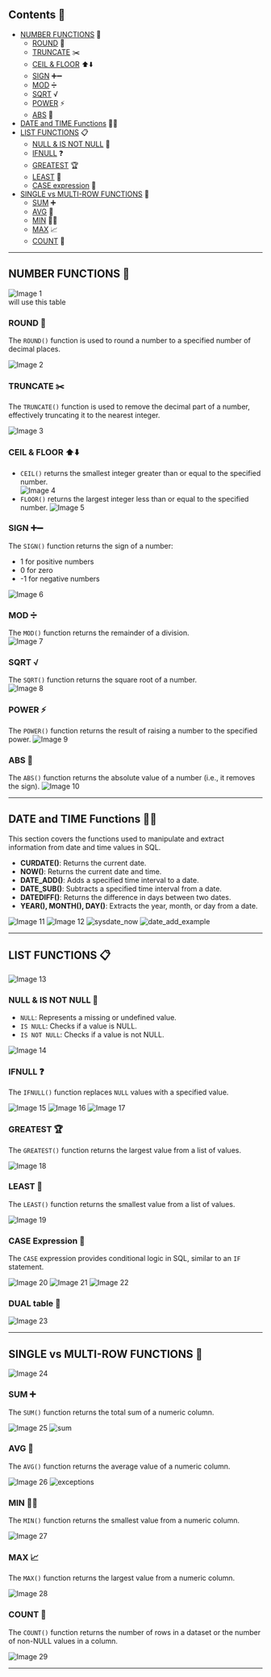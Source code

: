 ## Contents 📑

- [NUMBER FUNCTIONS](#number-functions-) 🔢
    - [ROUND](#round-) 🔄
    - [TRUNCATE](#truncate-%EF%B8%8F) ✂️
    - [CEIL & FLOOR](#ceil--floor-%EF%B8%8F%EF%B8%8F) ⬆️⬇️
    - [SIGN](#sign-) ➕➖
    - [MOD](#mod-) ➗
    - [SQRT](#sqrt-) √
    - [POWER](#power-) ⚡
    - [ABS](#abs-) 💪
- [DATE and TIME Functions](#date-and-time-functions-) 📅⏰
- [LIST FUNCTIONS](#list-functions-) 📋
    - [NULL & IS NOT NULL](#null--is-not-null-) 🚫
    - [IFNULL](#ifnull-) ❓
    - [GREATEST](#greatest-) 🏆
    - [LEAST](#least-) 🥇
    - [CASE expression](#case-expression-) 🧩
- [SINGLE vs MULTI-ROW FUNCTIONS](#single-vs-multi-row-functions-) 🧮
    - [SUM](#sum-) ➕
    - [AVG](#avg-) 🔢
    - [MIN](#min-) 🧑‍💻
    - [MAX](#max-) 📈
    - [COUNT](#count-) 🔢

---

## NUMBER FUNCTIONS 🔢

![Image 1](https://raw.githubusercontent.com/9kaus/ascend_SQL/main/daywise/5/images/img1.png)
<br>will use this table

### ROUND 🔄

The `ROUND()` function is used to round a number to a specified number of decimal places.

![Image 2](https://raw.githubusercontent.com/9kaus/ascend_SQL/main/daywise/5/images/img2.png)

### TRUNCATE ✂️

The `TRUNCATE()` function is used to remove the decimal part of a number, effectively truncating it to the nearest integer.

![Image 3](https://raw.githubusercontent.com/9kaus/ascend_SQL/main/daywise/5/images/img3.png)

### CEIL & FLOOR ⬆️⬇️

- `CEIL()` returns the smallest integer greater than or equal to the specified number.<br>
![Image 4](https://raw.githubusercontent.com/9kaus/ascend_SQL/main/daywise/5/images/img4.png)
- `FLOOR()` returns the largest integer less than or equal to the specified number.
![Image 5](https://raw.githubusercontent.com/9kaus/ascend_SQL/main/daywise/5/images/img5.png)


### SIGN ➕➖

The `SIGN()` function returns the sign of a number: 
- 1 for positive numbers
- 0 for zero
- -1 for negative numbers

![Image 6](https://raw.githubusercontent.com/9kaus/ascend_SQL/main/daywise/5/images/img6.png)


### MOD ➗

The `MOD()` function returns the remainder of a division.<br>
![Image 7](https://raw.githubusercontent.com/9kaus/ascend_SQL/main/daywise/5/images/img7.png)


### SQRT √

The `SQRT()` function returns the square root of a number.<br>
![Image 8](https://raw.githubusercontent.com/9kaus/ascend_SQL/main/daywise/5/images/img8.png)


### POWER ⚡

The `POWER()` function returns the result of raising a number to the specified power.
![Image 9](https://raw.githubusercontent.com/9kaus/ascend_SQL/main/daywise/5/images/img9.png)


### ABS 💪

The `ABS()` function returns the absolute value of a number (i.e., it removes the sign).
![Image 10](https://raw.githubusercontent.com/9kaus/ascend_SQL/main/daywise/5/images/img10.png)


---

## DATE and TIME Functions 📅⏰

This section covers the functions used to manipulate and extract information from date and time values in SQL.

- **CURDATE()**: Returns the current date.
- **NOW()**: Returns the current date and time.
- **DATE_ADD()**: Adds a specified time interval to a date.
- **DATE_SUB()**: Subtracts a specified time interval from a date.
- **DATEDIFF()**: Returns the difference in days between two dates.
- **YEAR(), MONTH(), DAY()**: Extracts the year, month, or day from a date.

![Image 11](https://raw.githubusercontent.com/9kaus/ascend_SQL/main/daywise/5/images/img11.png)
![Image 12](https://raw.githubusercontent.com/9kaus/ascend_SQL/main/daywise/5/images/img12.png)
![sysdate_now](https://raw.githubusercontent.com/9kaus/ascend_SQL/main/daywise/5/images/sysdate_now.png)
![date_add_example](https://raw.githubusercontent.com/9kaus/ascend_SQL/main/daywise/5/images/date_add_example.png)

---

## LIST FUNCTIONS 📋

![Image 13](https://raw.githubusercontent.com/9kaus/ascend_SQL/main/daywise/5/images/img13.png)

### NULL & IS NOT NULL 🚫

- `NULL`: Represents a missing or undefined value.
- `IS NULL`: Checks if a value is NULL.
- `IS NOT NULL`: Checks if a value is not NULL.

![Image 14](https://raw.githubusercontent.com/9kaus/ascend_SQL/main/daywise/5/images/img14.png)

### IFNULL ❓

The `IFNULL()` function replaces `NULL` values with a specified value.

![Image 15](https://raw.githubusercontent.com/9kaus/ascend_SQL/main/daywise/5/images/img15.png)
![Image 16](https://raw.githubusercontent.com/9kaus/ascend_SQL/main/daywise/5/images/img16.png)
![Image 17](https://raw.githubusercontent.com/9kaus/ascend_SQL/main/daywise/5/images/img17.png)

### GREATEST 🏆

The `GREATEST()` function returns the largest value from a list of values.

![Image 18](https://raw.githubusercontent.com/9kaus/ascend_SQL/main/daywise/5/images/img18.png)

### LEAST 🥇

The `LEAST()` function returns the smallest value from a list of values.

![Image 19](https://raw.githubusercontent.com/9kaus/ascend_SQL/main/daywise/5/images/img19.png)

### CASE Expression 🧩

The `CASE` expression provides conditional logic in SQL, similar to an `IF` statement.

![Image 20](https://raw.githubusercontent.com/9kaus/ascend_SQL/main/daywise/5/images/img20.png)
![Image 21](https://raw.githubusercontent.com/9kaus/ascend_SQL/main/daywise/5/images/img21.png)
![Image 22](https://raw.githubusercontent.com/9kaus/ascend_SQL/main/daywise/5/images/img22.png)


### DUAL table 🧮

![Image 23](https://raw.githubusercontent.com/9kaus/ascend_SQL/main/daywise/5/images/img23.png)

---

## SINGLE vs MULTI-ROW FUNCTIONS 🧮

![Image 24](https://raw.githubusercontent.com/9kaus/ascend_SQL/main/daywise/5/images/img24.png)

### SUM ➕

The `SUM()` function returns the total sum of a numeric column.

![Image 25](https://raw.githubusercontent.com/9kaus/ascend_SQL/main/daywise/5/images/img25.png)
![sum](https://raw.githubusercontent.com/9kaus/ascend_SQL/main/daywise/5/images/sum.png)

### AVG 🔢

The `AVG()` function returns the average value of a numeric column.

![Image 26](https://raw.githubusercontent.com/9kaus/ascend_SQL/main/daywise/5/images/img26.png)
![exceptions](https://raw.githubusercontent.com/9kaus/ascend_SQL/main/daywise/5/images/exceptions.png)

### MIN 🧑‍💻

The `MIN()` function returns the smallest value from a numeric column.

![Image 27](https://raw.githubusercontent.com/9kaus/ascend_SQL/main/daywise/5/images/img27.png)

### MAX 📈

The `MAX()` function returns the largest value from a numeric column.

![Image 28](https://raw.githubusercontent.com/9kaus/ascend_SQL/main/daywise/5/images/img28.png)

### COUNT 🔢

The `COUNT()` function returns the number of rows in a dataset or the number of non-NULL values in a column.

![Image 29](https://raw.githubusercontent.com/9kaus/ascend_SQL/main/daywise/5/images/img29.png)

---